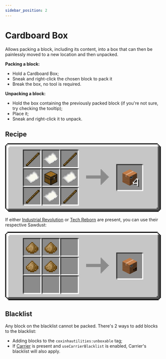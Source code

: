 ```yaml
---
sidebar_position: 2
---
```


# Cardboard Box

Allows packing a block, including its content, into a box that can then be painlessly moved to a new location and then unpacked.


**Packing a block:**
- Hold a Cardboard Box;
- Sneak and right-click the chosen block to pack it
- Break the box, no tool is required.

**Unpacking a block:**
- Hold the box containing the previously packed block (if you're not sure, try checking the tooltip);
- Place it;
- Sneak and right-click it to unpack.

## Recipe

![](/img/coxinha/recipes/cardboard_box.png)

If either [Industrial Revolution](https://www.curseforge.com/minecraft/mc-mods/industrial-revolution) or [Tech Reborn](https://www.curseforge.com/minecraft/mc-mods/techreborn) are present, you can use their respective Sawdust:

![](/img/coxinha/recipes/cardboard_box_sawdust.gif)

## Blacklist

Any block on the blacklist cannot be packed. There's 2 ways to add blocks to the blacklist:

- Adding blocks to the `coxinhautilities:unboxable` tag;
- If [Carrier](https://www.curseforge.com/minecraft/mc-mods/carrier) is present and `useCarrierBlacklist` is enabled, Carrier's blacklist will also apply.